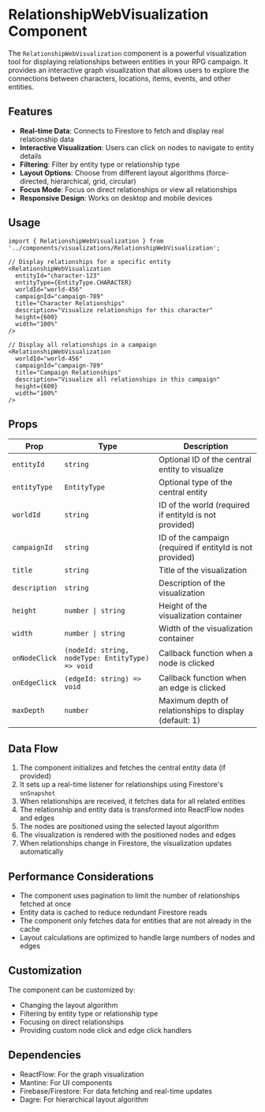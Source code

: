 # RelationshipWebVisualization Component

The `RelationshipWebVisualization` component is a powerful visualization tool for displaying relationships between entities in your RPG campaign. It provides an interactive graph visualization that allows users to explore the connections between characters, locations, items, events, and other entities.

## Features

- **Real-time Data**: Connects to Firestore to fetch and display real relationship data
- **Interactive Visualization**: Users can click on nodes to navigate to entity details
- **Filtering**: Filter by entity type or relationship type
- **Layout Options**: Choose from different layout algorithms (force-directed, hierarchical, grid, circular)
- **Focus Mode**: Focus on direct relationships or view all relationships
- **Responsive Design**: Works on desktop and mobile devices

## Usage

```tsx
import { RelationshipWebVisualization } from '../components/visualizations/RelationshipWebVisualization';

// Display relationships for a specific entity
<RelationshipWebVisualization
  entityId="character-123"
  entityType={EntityType.CHARACTER}
  worldId="world-456"
  campaignId="campaign-789"
  title="Character Relationships"
  description="Visualize relationships for this character"
  height={600}
  width="100%"
/>

// Display all relationships in a campaign
<RelationshipWebVisualization
  worldId="world-456"
  campaignId="campaign-789"
  title="Campaign Relationships"
  description="Visualize all relationships in this campaign"
  height={600}
  width="100%"
/>
```

## Props

| Prop | Type | Description |
|------|------|-------------|
| `entityId` | `string` | Optional ID of the central entity to visualize |
| `entityType` | `EntityType` | Optional type of the central entity |
| `worldId` | `string` | ID of the world (required if entityId is not provided) |
| `campaignId` | `string` | ID of the campaign (required if entityId is not provided) |
| `title` | `string` | Title of the visualization |
| `description` | `string` | Description of the visualization |
| `height` | `number \| string` | Height of the visualization container |
| `width` | `number \| string` | Width of the visualization container |
| `onNodeClick` | `(nodeId: string, nodeType: EntityType) => void` | Callback function when a node is clicked |
| `onEdgeClick` | `(edgeId: string) => void` | Callback function when an edge is clicked |
| `maxDepth` | `number` | Maximum depth of relationships to display (default: 1) |

## Data Flow

1. The component initializes and fetches the central entity data (if provided)
2. It sets up a real-time listener for relationships using Firestore's `onSnapshot`
3. When relationships are received, it fetches data for all related entities
4. The relationship and entity data is transformed into ReactFlow nodes and edges
5. The nodes are positioned using the selected layout algorithm
6. The visualization is rendered with the positioned nodes and edges
7. When relationships change in Firestore, the visualization updates automatically

## Performance Considerations

- The component uses pagination to limit the number of relationships fetched at once
- Entity data is cached to reduce redundant Firestore reads
- The component only fetches data for entities that are not already in the cache
- Layout calculations are optimized to handle large numbers of nodes and edges

## Customization

The component can be customized by:

- Changing the layout algorithm
- Filtering by entity type or relationship type
- Focusing on direct relationships
- Providing custom node click and edge click handlers

## Dependencies

- ReactFlow: For the graph visualization
- Mantine: For UI components
- Firebase/Firestore: For data fetching and real-time updates
- Dagre: For hierarchical layout algorithm
